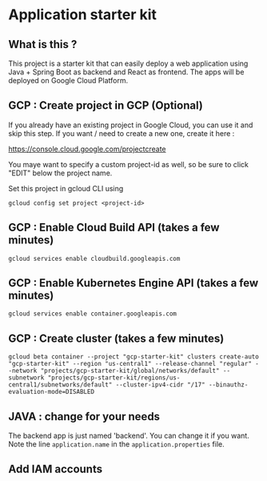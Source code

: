 # Application starter kit

## What is this ? 

This project is a starter kit that can easily deploy a web application using Java + Spring Boot as backend and React as frontend. The apps will be deployed on Google Cloud Platform.

## GCP : Create project in GCP (Optional)

If you already have an existing project in Google Cloud, you can use it and skip this step. If you want / need to create a new one, create it here :

https://console.cloud.google.com/projectcreate

You maye want to specify a custom project-id as well, so be sure to click "EDIT" below the project name.

Set this project in gcloud CLI using 

```
gcloud config set project <project-id>
```

## GCP : Enable Cloud Build API (takes a few minutes)

```
gcloud services enable cloudbuild.googleapis.com
```

## GCP : Enable Kubernetes Engine API (takes a few minutes)

```
gcloud services enable container.googleapis.com
```

## GCP : Create cluster (takes a few minutes)

```
gcloud beta container --project "gcp-starter-kit" clusters create-auto "gcp-starter-kit" --region "us-central1" --release-channel "regular" --network "projects/gcp-starter-kit/global/networks/default" --subnetwork "projects/gcp-starter-kit/regions/us-central1/subnetworks/default" --cluster-ipv4-cidr "/17" --binauthz-evaluation-mode=DISABLED
```

## JAVA : change for your needs

The backend app is just named 'backend'. You can change it if you want. Note the line `application.name` in the `application.properties` file. 

## Add IAM accounts

